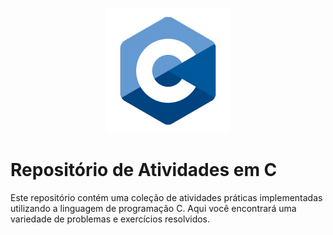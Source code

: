 <p align="center">
  <img src="C.png" alt="C Programming Language">
</p>

# Repositório de Atividades em C

Este repositório contém uma coleção de atividades práticas implementadas utilizando a linguagem de programação C. Aqui você encontrará uma variedade de problemas e exercícios resolvidos.
